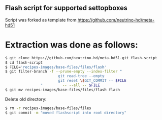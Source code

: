## Flash script for supported settopboxes

Script was forked as template from https://github.com/neutrino-hd/meta-hd51

# Extraction was done as follows:
```bash
$ git clone https://github.com/neutrino-hd/meta-hd51.git flash-script
$ cd flash-script
$ FILE='recipes-images/base-files/files/flash'
$ git filter-branch -f --prune-empty --index-filter "
                        git read-tree --empty
                        git reset \$GIT_COMMIT -- $FILE
                "         -- --all -- $FILE
$ git mv recipes-images/base-files/files/flash flash
```
Delete old directory:
```bash
$ rm -r recipes-images/base-files/files
$ git commit -m "moved flashscript into root directory"
```
